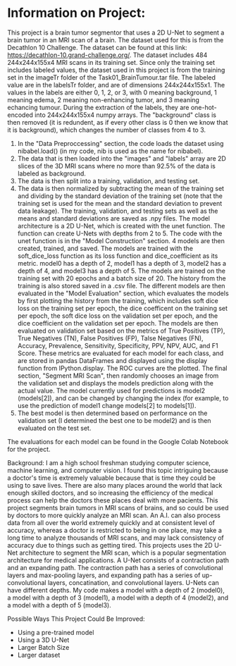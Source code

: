 # Information on Project:

This project is a brain tumor segmentor that uses a 2D U-Net to segment a brain tumor in an MRI scan of a brain. 
The dataset used for this is from the Decathlon 10 Challenge. The dataset can be found at this link: https://decathlon-10.grand-challenge.org/. The dataset includes 484 244x244x155x4 MRI scans in its training set. 
Since only the training set includes labeled values, the dataset used in this project is from the training set in the imageTr folder of the Task01_BrainTumour.tar 
file. The labeled value are in the labelsTr folder, and are of dimensions 244x244x155x1. The values in the labels are either 0, 1, 2, or 3, with 0 meaning 
background, 1 meaning edema, 2 meaning non-enhancing tumor, and 3 meaning echancing tumour. During the extraction of the labels, they are one-hot-encoded into 244x244x155x4 numpy arrays. The "background" class is then removed (it is redundent, as if every other class is 0 then we know that it is background), which changes the number of classes from 4 to 3.

1. In the "Data Preproccessing" section, the code loads the dataset using nibabel.load() (in my code, nib is used as the name for nibabel). 
2. The data that is then loaded into the "images" and "labels" array are 2D slices of the 3D MRI scans where no more than 92.5% of the data is labeled as background. 
3. The data is then split into a training, validation, and testing set. 
4. The data is then normalized by subtracting the mean of the training set and dividing by the standard deviation of the training set (note that the training set is used for the 
mean and the standard deviation to prevent data leakage). The training, validation, and testing sets as well as the means and standard deviations are saved as .npy 
files. The model architecture is a 2D U-Net, which is created with the unet function. The function can create U-Nets with depths from 2 to 5. The code with the 
unet function is in the "Model Construction" section. 4 models are then created, trained, and saved. The models are trained with the soft_dice_loss function as 
its loss function and dice_coefficient as its metric. model0 has a depth of 2, model1 has a depth of 3, model2 has a depth of 4, and model3 has a depth of 5. The 
models are trained on the training set with 20 epochs and a batch size of 20. The history from the training is also stored saved in a .csv file. The different 
models are then evaluated in the "Model Evaluation" section, which evaluates the models by first plotting the history from the training, which includes soft dice 
loss on the training set per epoch, the dice coefficent on the training set per epoch, the soft dice loss on the validation set per epoch, and the dice coefficient 
on the validation set per epoch. The models are then evaluated on validation set based on the metrics of True Positives (TP), True Negatives (TN), False Positives 
(FP), Talse Negatives (FN), Accuracy, Prevalence, Sensitivity, Specificity, PPV, NPV, AUC, and F1 Score. These metrics are evaluated for each model for each class, 
and are stored in pandas DataFrames and displayed using the display function from IPython.display. The ROC curves are the plotted. The final section, "Segment MRI 
Scan", then randomly chooses an image from the validation set and displays the models prediction along with the actual value. The model currently used for 
predictions is model2 (models[2]), and can be changed by changing the index (for example, to use the prediction of model1 change models[2] to models[1]).
5. The best model is then determined based on performance on the validation set (I determined the best one to be model2) and is then evaluated on the test set.

The evaluations for each model can be found in the Google Colab Notebook for the project.

Background:
I am a high school freshman studying computer science, machine learning, and computer vision. I found this topic intriguing because a doctor's time is extremely 
valuable because that is time they could be using to save lives. There are also many places around the world that lack enough skilled doctors, and so increasing 
the efficiency of the medical process can help the doctors these places deal with more pacients. This project segments brain tumors in MRI scans of brains, and so 
could be used by doctors to more quickly analyze an MRI scan. An A.I. can also process data from all over the world extremely quickly and at consistent level of 
accuracy, whereas a doctor is restricted to being in one place, may take a long time to analyze thousands of MRI scans, and may lack consistency of accuracy due to 
things such as getting tired. This projects uses the 2D U-Net architecture to segment the MRI scan, which is a popular segmentation architecture for medical 
applications. A U-Net consists of a contraction path and an expanding path. The contraction path has a series of convolutional layers and max-pooling layers, and 
expanding path has a series of up-convolutional layers, concatination, and convolutional layers. U-Nets can have different depths. My code makes a model with a 
depth of 2 (model0), a model with a depth of 3 (model1), a model with a depth of 4 (model2), and a model with a depth of 5 (model3). 

Possible Ways This Project Could Be Improved:
- Using a pre-trained model
- Using a 3D U-Net
- Larger Batch Size
- Larger dataset

